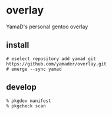 # overlay

YamaD's personal gentoo overlay

## install

```
# eselect repository add yamad git https://github.com/yamader/overlay.git
# emerge --sync yamad
```

## develop

```
% pkgdev manifest
% pkgcheck scan
```
